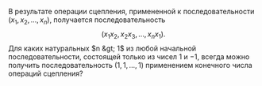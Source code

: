 В результате операции сцепления, примененной к последовательности 
$(x_1, x_2, \ldots, x_n)$, получается последовательность 
$$
(x_1x_2, x_2x_3, \ldots, x_nx_1).
$$ 
Для каких натуральных $n  &gt;  1$ из любой начальной последовательности, состоящей только из чисел $1$ и $-1$, всегда можно получить  последовательность 
$(1, 1, \ldots,1)$ применением конечного числа операций сцепления?